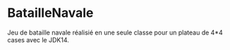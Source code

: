 # BatailleNavale

Jeu de bataille navale réalisié en une seule classe pour un plateau de 4*4 cases avec le JDK14.
